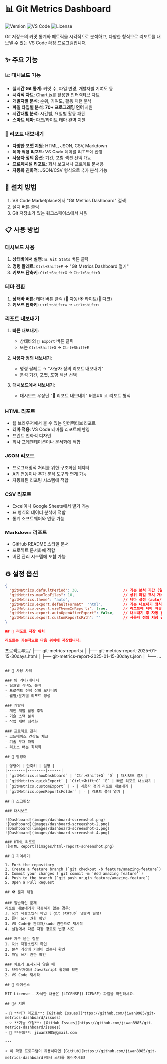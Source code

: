 # 📊 Git Metrics Dashboard

![Version](https://img.shields.io/badge/version-0.1.0-blue.svg)
![VS Code](https://img.shields.io/badge/VS%20Code-1.102.0+-green.svg)
![License](https://img.shields.io/badge/license-MIT-yellow.svg)

Git 저장소의 커밋 통계와 메트릭을 시각적으로 분석하고, 다양한 형식으로 리포트를 내보낼 수 있는 VS Code 확장 프로그램입니다.

## ✨ 주요 기능

### 📈 대시보드 기능
- **실시간 Git 통계**: 커밋 수, 파일 변경, 개발자별 기여도 등
- **시각적 차트**: Chart.js를 활용한 인터랙티브 차트
- **개발자별 분석**: 순위, 기여도, 활동 패턴 분석
- **파일 타입별 분석**: **70+ 프로그래밍 언어** 지원
- **시간대별 분석**: 시간별, 요일별 활동 패턴
- **스마트 테마**: 다크/라이트 테마 완벽 지원

### 📄 리포트 내보내기
- **다양한 포맷 지원**: HTML, JSON, CSV, Markdown
- **테마 적용 리포트**: VS Code 테마를 리포트에 반영
- **사용자 정의 옵션**: 기간, 포함 섹션 선택 가능
- **프로페셔널 리포트**: 회사 보고서나 프로젝트 문서용
- **자동화 친화적**: JSON/CSV 형식으로 추가 분석 가능

## 🚀 설치 방법

1. VS Code Marketplace에서 "Git Metrics Dashboard" 검색
2. 설치 버튼 클릭
3. Git 저장소가 있는 워크스페이스에서 사용

## 📋 사용 방법

### 대시보드 사용
1. **상태바에서 실행**: `📊 Git Stats` 버튼 클릭
2. **명령 팔레트**: `Ctrl+Shift+P` → "Git Metrics Dashboard 열기"
3. **키보드 단축키**: `Ctrl+Shift+G` → `Ctrl+Shift+D`

### 테마 전환
1. **상태바 버튼**: 테마 버튼 클릭 (🔄 자동/☀️ 라이트/🌙 다크)
2. **키보드 단축키**: `Ctrl+Shift+G` → `Ctrl+Shift+T`

### 리포트 내보내기
1. **빠른 내보내기**:
   - 상태바의 `📄 Export` 버튼 클릭
   - 또는 `Ctrl+Shift+G` → `Ctrl+Shift+E`
   
2. **사용자 정의 내보내기**:
   - 명령 팔레트 → "사용자 정의 리포트 내보내기"
   - 분석 기간, 포맷, 포함 섹션 선택

3. **대시보드에서 내보내기**:
   - 대시보드 우상단 "📄 리포트 내보내기" 버튼## 📊 리포트 형식

### HTML 리포트
- 웹 브라우저에서 볼 수 있는 인터랙티브 리포트
- **테마 적용**: VS Code 테마를 리포트에 반영
- 프린트 친화적 디자인
- 회사 프레젠테이션이나 문서화에 적합

### JSON 리포트
- 프로그래밍적 처리를 위한 구조화된 데이터
- API 연동이나 추가 분석 도구와 연계 가능
- 자동화된 리포팅 시스템에 적합

### CSV 리포트
- Excel이나 Google Sheets에서 열기 가능
- 표 형식의 데이터 분석에 적합
- 통계 소프트웨어와 연동 가능

### Markdown 리포트
- GitHub README 스타일 문서
- 프로젝트 문서화에 적합
- 버전 관리 시스템에 포함 가능

## ⚙️ 설정 옵션

```json
{
  "gitMetrics.defaultPeriod": 30,                    // 기본 분석 기간 (일)
  "gitMetrics.maxTopFiles": 10,                      // 상위 파일 표시 개수
  "gitMetrics.theme": "auto",                        // 테마 설정 (auto/light/dark)
  "gitMetrics.export.defaultFormat": "html",         // 기본 내보내기 형식
  "gitMetrics.export.useThemeInReports": true,       // 리포트에 테마 적용
  "gitMetrics.export.autoOpenAfterExport": false,    // 내보내기 후 자동 열기
  "gitMetrics.export.customReportsPath": ""          // 사용자 정의 저장 경로
}

## 📁 리포트 저장 위치

리포트는 기본적으로 다음 위치에 저장됩니다:
```
프로젝트루트/
├── git-metrics-reports/
│   ├── git-metrics-report-2025-01-15-30days.html
│   ├── git-metrics-report-2025-01-15-30days.json
│   └── ...
```

## 🎯 사용 사례

### 팀 리더/매니저
- 팀원별 기여도 분석
- 프로젝트 진행 상황 모니터링
- 월별/분기별 리포트 생성

### 개발자
- 개인 개발 활동 추적
- 기술 스택 분석
- 작업 패턴 최적화

### 프로젝트 관리
- 코드베이스 건강도 체크
- 기술 부채 파악
- 리소스 배분 최적화

## 🔧 명령어

| 명령어 | 단축키 | 설명 |
|--------|--------|------|
| `gitMetrics.showDashboard` | `Ctrl+Shift+G` `D` | 대시보드 열기 |
| `gitMetrics.quickExport` | `Ctrl+Shift+G` `E` | 빠른 리포트 내보내기 |
| `gitMetrics.customExport` | - | 사용자 정의 리포트 내보내기 |
| `gitMetrics.openReportsFolder` | - | 리포트 폴더 열기 |

## 📸 스크린샷

### 대시보드

![Dashboard](images/dashboard-screenshot.png)
![Dashboard](images/dashboard-screenshot-2.png)
![Dashboard](images/dashboard-screenshot-3.png)
![Dashboard](images/dashboard-screenshot-4.png)

### HTML 리포트
![HTML Report](images/html-report-screenshot.png)

## 🤝 기여하기

1. Fork the repository
2. Create a feature branch (`git checkout -b feature/amazing-feature`)
3. Commit your changes (`git commit -m 'Add amazing feature'`)
4. Push to the branch (`git push origin feature/amazing-feature`)
5. Open a Pull Request

## 🛠️ 문제 해결

### 일반적인 문제
리포트 내보내기가 작동하지 않는 경우:
1. Git 저장소인지 확인 (`git status` 명령어 실행)
2. 폴더 쓰기 권한 확인
3. VS Code를 관리자/sudo 권한으로 재시작
4. 설정에서 다른 저장 경로로 변경 시도

### 자주 묻는 질문
1. Git 저장소인지 확인
2. 분석 기간에 커밋이 있는지 확인
3. 파일 쓰기 권한 확인

### 차트가 표시되지 않을 때
1. 브라우저에서 JavaScript 활성화 확인
2. VS Code 재시작

## 📄 라이선스

MIT License - 자세한 내용은 [LICENSE](LICENSE) 파일을 확인하세요.

## 🙋‍♂️ 지원

- 🐛 **버그 리포트**: [GitHub Issues](https://github.com/jiwan8985/git-metrics-dashboard/issues)
- 💡 **기능 요청**: [GitHub Issues](https://github.com/jiwan8985/git-metrics-dashboard/issues)
- 📧 **문의**: jiwan8985@gmail.com

---

⭐ 이 확장 프로그램이 유용하다면 [GitHub](https://github.com/jiwan8985/git-metrics-dashboard)에서 스타를 눌러주세요!